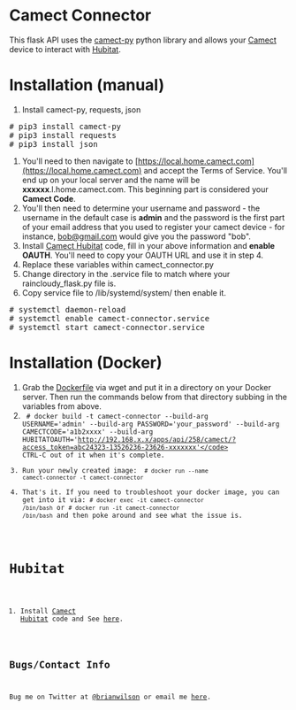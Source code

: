 # Camect Connector
This flask API uses the [camect-py](https://github.com/camect/camect-py)
python library and allows your [Camect](https://www.camect.com) device to
interact with
[Hubitat](https://github.com/bdwilson/hubitat/tree/master/Camect).

# Installation (manual)
1. Install camect-py, requests, json
<pre>
# pip3 install camect-py
# pip3 install requests
# pip3 install json
</pre>
1. You'll need to then navigate to [https://local.home.camect.com](https://local.home.camect.com) and accept the Terms of Service. You'll end up on your local server and the name will be **xxxxxx**.l.home.camect.com. This beginning part is considered your **Camect Code**. 
2. You'll then need to determine your username and password - the username in the default case is **admin** and the password is the first part of your email address that you used to register your camect device - for instance, bob@gmail.com would give you the password "bob".
3. Install [Camect Hubitat](https://github.com/bdwilson/hubitat/tree/master/Camect) code, fill in your above information and **enable OAUTH**. You'll need to copy your OAUTH URL and use it in step 4.
4. Replace these variables within camect_connector.py
5. Change directory in the .service file to match where your raincloudy_flask.py file is.
6. Copy service file to /lib/systemd/system/ then enable it.
<pre>
# systemctl daemon-reload
# systemctl enable camect-connector.service
# systemctl start camect-connector.service
</pre>

# Installation (Docker)
1. Grab the
[Dockerfile](https://raw.githubusercontent.com/bdwilson/camect-connector/master/Dockerfile)
via wget and put it in a directory on your Docker server. Then run the commands
below from that directory subbing in the variables from above.
2. <code> # docker build -t camect-connector --build-arg USERNAME='admin' --build-arg PASSWORD='your_password' --build-arg CAMECTCODE='a1b2xxxx' --build-arg HUBITATOAUTH='http://192.168.x.x/apps/api/258/camect/?access_token=abc24323-13526236-23626-xxxxxxx'</code>
CTRL-C out of it when it's complete.
3. Run your newly created image: <code> # docker run --name camect-connector -t
camect-connector</code> 
4. That's it. If you need to troubleshoot your docker image, you can get into
it via:
<code># docker exec -it camect-connector /bin/bash</code> or 
<code># docker run -it camect-connector /bin/bash</code> and then poke around and see what the issue is.

# Hubitat
1. Install [Camect
Hubitat](https://github.com/bdwilson/hubitat/tree/master/Camect) code and
See [here](https://github.com/bdwilson/hubitat/tree/master/Raincloud). 

Bugs/Contact Info
-----------------
Bug me on Twitter at [@brianwilson](http://twitter.com/brianwilson) or email me [here](http://cronological.com/comment.php?ref=bubba).
